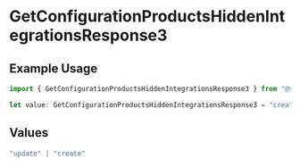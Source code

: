 # GetConfigurationProductsHiddenIntegrationsResponse3

## Example Usage

```typescript
import { GetConfigurationProductsHiddenIntegrationsResponse3 } from "@vercel/sdk/models/getconfigurationproductsop.js";

let value: GetConfigurationProductsHiddenIntegrationsResponse3 = "create";
```

## Values

```typescript
"update" | "create"
```